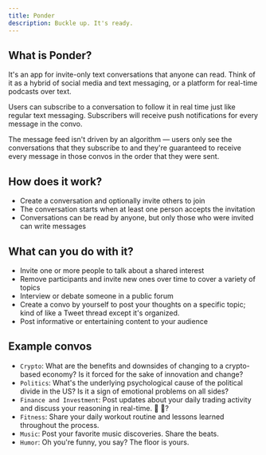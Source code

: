 ```yaml
---
title: Ponder
description: Buckle up. It's ready.
---
```


## What is Ponder?
It's an app for invite-only text conversations that anyone can read. Think of it as a hybrid of
social media and text messaging, or a platform for real-time podcasts over text.

Users can subscribe to a conversation to follow it in real time just like regular text messaging.
Subscribers will receive push notifications for every message in the convo.

The message feed isn't driven by an algorithm — users only see the conversations that they subscribe to
and they're guaranteed to receive every message in those convos in the order that they were sent.

## How does it work?
* Create a conversation and optionally invite others to join
* The conversation starts when at least one person accepts the invitation
* Conversations can be read by anyone, but only those who were invited can write messages

## What can you do with it?
* Invite one or more people to talk about a shared interest
* Remove participants and invite new ones over time to cover a variety of topics
* Interview or debate someone in a public forum
* Create a convo by yourself to post your thoughts on a specific topic; kind of like
  a Tweet thread except it's organized.
* Post informative or entertaining content to your audience

## Example convos
* `Crypto`: What are the benefits and downsides of changing to a crypto-based economy? Is it
  forced for the sake of innovation and change?
* `Politics`: What's the underlying psychological cause of the political divide in the US? Is it a
  sign of emotional problems on all sides?
* `Finance and Investment`: Post updates about your daily trading activity and discuss your reasoning
  in real-time. 🚀 🌝?
* `Fitness`: Share your daily workout routine and lessons learned throughout the process.
* `Music`: Post your favorite music discoveries. Share the beats.
* `Humor`: Oh you're funny, you say? The floor is yours.

